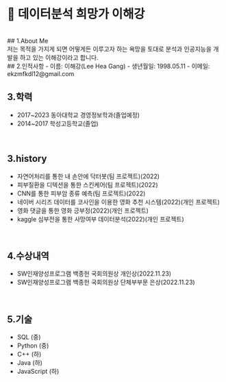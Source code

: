 # :pushpin: 데이터분석 희망가 이해강

</br>
## 1.About Me
</br>
저는 목적을 가지게 되면 어떻게든 이루고자 하는 욕망을 토대로 분석과 인공지능을 개발을 하고 있는 이해강이라고 합니다.
</br>
## 2.인적사항
- 이름: 이해강(Lee Hea Gang)
- 생년월일: 1998.05.11
- 이메일: ekzmfkdl12@gmail.com
  
</br>

## 3.학력
- 2017~2023 동아대학교 경영정보학과(졸업예정)
- 2014~2017 학성고등학교(졸업)

</br>

## 3.history
- 자연어처리를 통한 내 손안에 닥터봇(팀 프로젝트)(2022)
- 피부질환을 디텍션을 통한 스킨케어(팀 프로젝트)(2022)
- CNN를 통한 피부암 종류 예측(팀 프로젝트)(2022)
- 네이버 시리즈 데이터를 코사인을 이용한 영화 추천 시스템(2022)(개인 프로젝트)
- 영화 댓글을 통한 영화 긍부정(2022)(개인 프로젝트)
- kaggle 심부전을 통한 사망여부 데이터분석(2022)(개인 프로젝트)
</br>

## 4.수상내역
- SW인재양성프로그램 백종헌 국회의원상 개인상(2022.11.23)
- SW인재양성프로그램 백종헌 국회의원상 단체부부문 은상(2022.11.23)
</br>

## 5.기술
- SQL (중)
- Python (중)
- C++ (하)
- Java (하)
- JavaScript (하)

<br>
